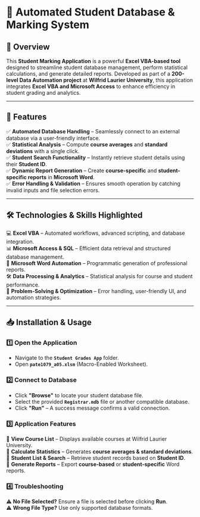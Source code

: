 # 📘 Automated Student Database & Marking System

## 🎯 Overview
This **Student Marking Application** is a powerful **Excel VBA-based tool** designed to streamline student database management, perform statistical calculations, and generate detailed reports. Developed as part of a **200-level Data Automation project** at **Wilfrid Laurier University**, this application integrates **Excel VBA and Microsoft Access** to enhance efficiency in student grading and analytics.

---

## 🚀 Features
✅ **Automated Database Handling** – Seamlessly connect to an external database via a user-friendly interface.  
✅ **Statistical Analysis** – Compute **course averages** and **standard deviations** with a single click.  
✅ **Student Search Functionality** – Instantly retrieve student details using their **Student ID**.  
✅ **Dynamic Report Generation** – Create **course-specific** and **student-specific reports** in **Microsoft Word**.  
✅ **Error Handling & Validation** – Ensures smooth operation by catching invalid inputs and file selection errors.

---

## 🛠 Technologies & Skills Highlighted
💻 **Excel VBA** – Automated workflows, advanced scripting, and database integration.  
📊 **Microsoft Access & SQL** – Efficient data retrieval and structured database management.  
📑 **Microsoft Word Automation** – Programmatic generation of professional reports.  
🛠 **Data Processing & Analytics** – Statistical analysis for course and student performance.  
📌 **Problem-Solving & Optimization** – Error handling, user-friendly UI, and automation strategies.

---

## 📥 Installation & Usage
### 1️⃣ Open the Application
- Navigate to the **`Student Grades App`** folder.
- Open **`pate1079_a05.xlsm`** (Macro-Enabled Worksheet).

### 2️⃣ Connect to Database
- Click **"Browse"** to locate your student database file.
- Select the provided **`Registrar.mdb`** file or another compatible database.
- Click **"Run"** – A success message confirms a valid connection.

### 3️⃣ Application Features
📌 **View Course List** – Displays available courses at Wilfrid Laurier University.  
📌 **Calculate Statistics** – Generates **course averages & standard deviations**.  
📌 **Student List & Search** – Retrieve student records based on **Student ID**.  
📌 **Generate Reports** – Export **course-based** or **student-specific** Word reports.  

### 4️⃣ Troubleshooting
⚠ **No File Selected?** Ensure a file is selected before clicking **Run**.  
⚠ **Wrong File Type?** Use only supported database formats.  
